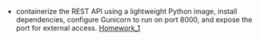 - containerize the REST API using a lightweight Python image, install dependencies, configure Gunicorn to run on port 8000, and expose the port for external access.
[Homework_1](https://github.com/sashaloven/dan_it_homework/tree/main/Homework/Docker/Homework_1)
